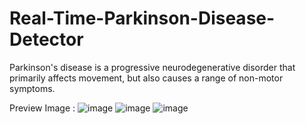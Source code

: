 # Real-Time-Parkinson-Disease-Detector
Parkinson's disease is a progressive neurodegenerative disorder that primarily affects movement, but also causes a range of non-motor symptoms.

Preview Image : ![image](https://github.com/user-attachments/assets/6b9d00f9-988b-4962-a4ee-2d8b09b8c2fb)
![image](https://github.com/user-attachments/assets/c0320d3c-26ce-44ff-ba59-948ef835f0ce)
![image](https://github.com/user-attachments/assets/ce3b6e70-42bb-4598-aab5-4b6c5d5810c2)


